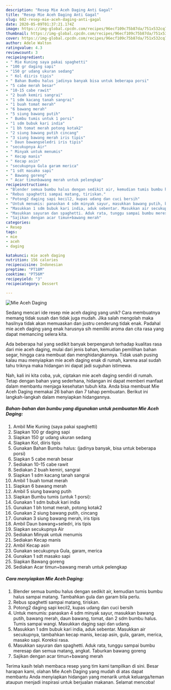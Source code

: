 ```yaml
---
description: "Resep Mie Aceh Daging Anti Gagal"
title: "Resep Mie Aceh Daging Anti Gagal"
slug: 602-resep-mie-aceh-daging-anti-gagal
date: 2020-05-09T01:37:21.174Z
image: https://img-global.cpcdn.com/recipes/96ecf109c75b87da/751x532cq70/mie-aceh-daging-foto-resep-utama.jpg
thumbnail: https://img-global.cpcdn.com/recipes/96ecf109c75b87da/751x532cq70/mie-aceh-daging-foto-resep-utama.jpg
cover: https://img-global.cpcdn.com/recipes/96ecf109c75b87da/751x532cq70/mie-aceh-daging-foto-resep-utama.jpg
author: Adele Walton
ratingvalue: 4.3
reviewcount: 3
recipeingredient:
- " Mie Kuning saya pakai spaghetti"
- "100 gr daging sapi"
- "150 gr udang ukuran sedang"
- " Kol diiris tipis"
- " Bahan Bumbu halus jadinya banyak bisa untuk beberapa porsi"
- "5 cabe merah besar"
- "10-15 cabe rawit"
- "2 buah kemiri sangrai"
- "1 sdm kacang tanah sangrai"
- "1 buah tomat merah"
- "6 bawang merah"
- "5 siung bawang putih"
- " Bumbu tumis untuk 1 porsi"
- "1 sdm bubuk kari india"
- "1 bh tomat merah potong kotak2"
- "2 siung bawang putih cincang"
- "3 siung bawang merah iris tipis"
- " Daun bawangseledri iris tipis"
- "secukupnya Air"
- " Minyak untuk menumis"
- " Kecap manis"
- " Kecap asin"
- "secukupnya Gula garam merica"
- "1 sdt masako sapi"
- " Bawang goreng"
- " Acar timunbawang merah untuk pelengkap"
recipeinstructions:
- "Blender semua bumbu halus dengan sedikit air, kemudian tumis bumbu halus sampai matang. Tambahkan gula dan garam bila perlu."
- "Rebus spaghetti sampai matang, tiriskan."
- "Potong2 daging sapi kecil2, kupas udang dan cuci bersih"
- "Untuk menumis: panaskan 4 sdm minyak sayur, masukkan bawang putih, bawang merah, daun bawang, tomat, dan 2 sdm bumbu halus. Tumis sampai wangi. Masukkan daging sapi dan udang."
- "Masukkan 1 sdm bubuk kari india, aduk sebentar. Masukkan air secukupnya, tambahkan kecap manis, kecap asin, gula, garam, merica, masako sapi. Koreksi rasa."
- "Masukkan sayuran dan spaghetti. Aduk rata, tunggu sampai bumbu meresap dan semua matang, angkat. Taburkan bawang goreng"
- "Sajikan dengan acar timun+bawang merah"
categories:
- Resep
tags:
- mie
- aceh
- daging

katakunci: mie aceh daging 
nutrition: 156 calories
recipecuisine: Indonesian
preptime: "PT18M"
cooktime: "PT56M"
recipeyield: "3"
recipecategory: Dessert

---
```



![Mie Aceh Daging](https://img-global.cpcdn.com/recipes/96ecf109c75b87da/751x532cq70/mie-aceh-daging-foto-resep-utama.jpg)

Sedang mencari ide resep mie aceh daging yang unik? Cara membuatnya memang tidak susah dan tidak juga mudah. Jika salah mengolah maka hasilnya tidak akan memuaskan dan justru cenderung tidak enak. Padahal mie aceh daging yang enak harusnya sih memiliki aroma dan cita rasa yang dapat memancing selera kita.

Ada beberapa hal yang sedikit banyak berpengaruh terhadap kualitas rasa dari mie aceh daging, mulai dari jenis bahan, kemudian pemilihan bahan segar, hingga cara membuat dan menghidangkannya. Tidak usah pusing kalau mau menyiapkan mie aceh daging enak di rumah, karena asal sudah tahu triknya maka hidangan ini dapat jadi suguhan istimewa.




Nah, kali ini kita coba, yuk, ciptakan mie aceh daging sendiri di rumah. Tetap dengan bahan yang sederhana, hidangan ini dapat memberi manfaat dalam membantu menjaga kesehatan tubuh kita. Anda bisa membuat Mie Aceh Daging memakai 26 bahan dan 7 tahap pembuatan. Berikut ini langkah-langkah dalam menyiapkan hidangannya.

<!--inarticleads1-->

##### Bahan-bahan dan bumbu yang digunakan untuk pembuatan Mie Aceh Daging:

1. Ambil  Mie Kuning (saya pakai spaghetti)
1. Siapkan 100 gr daging sapi
1. Siapkan 150 gr udang ukuran sedang
1. Siapkan  Kol, diiris tipis
1. Gunakan  Bahan Bumbu halus: (jadinya banyak, bisa untuk beberapa porsi)
1. Siapkan 5 cabe merah besar
1. Sediakan 10-15 cabe rawit
1. Sediakan 2 buah kemiri, sangrai
1. Siapkan 1 sdm kacang tanah sangrai
1. Ambil 1 buah tomat merah
1. Siapkan 6 bawang merah
1. Ambil 5 siung bawang putih
1. Siapkan  Bumbu tumis (untuk 1 porsi):
1. Gunakan 1 sdm bubuk kari india
1. Gunakan 1 bh tomat merah, potong kotak2
1. Gunakan 2 siung bawang putih, cincang
1. Gunakan 3 siung bawang merah, iris tipis
1. Ambil  Daun bawang+seledri, iris tipis
1. Siapkan secukupnya Air
1. Sediakan  Minyak untuk menumis
1. Sediakan  Kecap manis
1. Ambil  Kecap asin
1. Gunakan secukupnya Gula, garam, merica
1. Gunakan 1 sdt masako sapi
1. Siapkan  Bawang goreng
1. Sediakan  Acar timun+bawang merah untuk pelengkap




<!--inarticleads2-->

##### Cara menyiapkan Mie Aceh Daging:

1. Blender semua bumbu halus dengan sedikit air, kemudian tumis bumbu halus sampai matang. Tambahkan gula dan garam bila perlu.
1. Rebus spaghetti sampai matang, tiriskan.
1. Potong2 daging sapi kecil2, kupas udang dan cuci bersih
1. Untuk menumis: panaskan 4 sdm minyak sayur, masukkan bawang putih, bawang merah, daun bawang, tomat, dan 2 sdm bumbu halus. Tumis sampai wangi. Masukkan daging sapi dan udang.
1. Masukkan 1 sdm bubuk kari india, aduk sebentar. Masukkan air secukupnya, tambahkan kecap manis, kecap asin, gula, garam, merica, masako sapi. Koreksi rasa.
1. Masukkan sayuran dan spaghetti. Aduk rata, tunggu sampai bumbu meresap dan semua matang, angkat. Taburkan bawang goreng
1. Sajikan dengan acar timun+bawang merah




Terima kasih telah membaca resep yang tim kami tampilkan di sini. Besar harapan kami, olahan Mie Aceh Daging yang mudah di atas dapat membantu Anda menyiapkan hidangan yang menarik untuk keluarga/teman ataupun menjadi inspirasi untuk berjualan makanan. Selamat mencoba!
